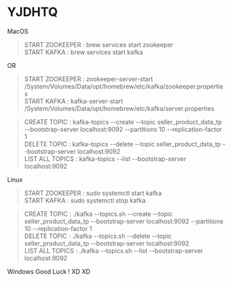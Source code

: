 # YJDHTQ

MacOS
> START ZOOKEEPER : brew services start zookeeper\
> START KAFKA : brew services start kafka

OR 

> START ZOOKEEPER : zookeeper-server-start /System/Volumes/Data/opt/homebrew/etc/kafka/zookeeper.properties\
> START KAFKA : kafka-server-start /System/Volumes/Data/opt/homebrew/etc/kafka/server.properties

> CREATE TOPIC : kafka-topics --create --topic seller_product_data_tp --bootstrap-server localhost:9092 --partitions 10 --replication-factor 1\
> DELETE TOPIC : kafka-topics --delete --topic seller_product_data_tp --bootstrap-server localhost:9092\
> LIST ALL TOPICS : kafka-topics --list --bootstrap-server localhost:9092


Linux
> START ZOOKEEPER : sudo systemctl start kafka\
> START KAFKA : sudo systemctl stop kafka

> CREATE TOPIC : ./kafka --topics.sh --create --topic seller_product_data_tp --bootstrap-server localhost:9092 --partitions 10 --replication-factor 1\
> DELETE TOPIC : ./kafka --topics.sh --delete --topic seller_product_data_tp --bootstrap-server localhost:9092\
> LIST ALL TOPICS : ./kafka --topics.sh --list --bootstrap-server localhost:9092

Windows
Good Luck ! XD XD
